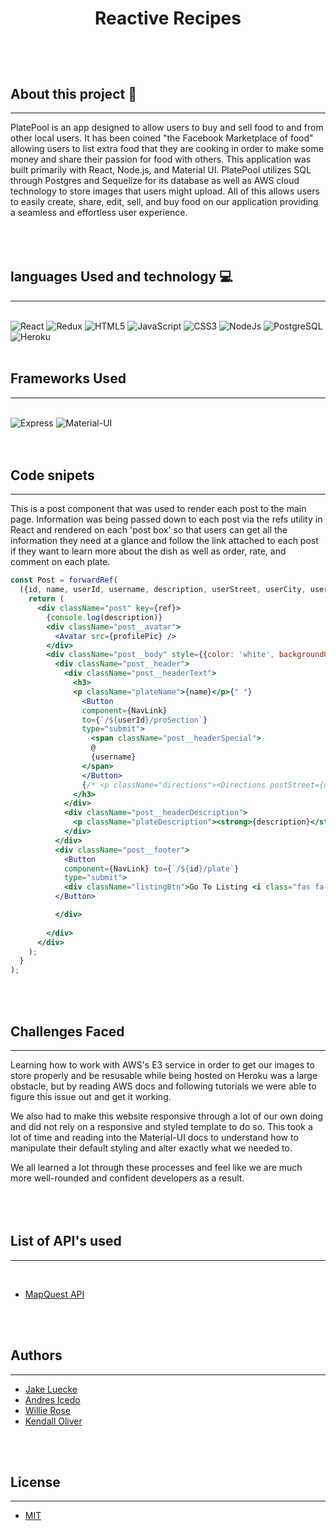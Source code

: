 # <p align="center"> Reactive Recipes </p>
<br>
<br>

## About this project 📝
<hr>
PlatePool is an app designed to allow users to buy and sell food to and from other local users. It has been coined "the Facebook Marketplace of food" allowing users to list extra food that they are cooking in order to make some money and share their passion for food with others.  This application was built primarily with React, Node.js, and Material UI. PlatePool utilizes SQL through Postgres and Sequelize for its database as well as AWS cloud technology to store images that users might upload. All of this allows users to easily create, share, edit, sell, and buy food on our application providing a seamless and effortless user experience.
<br>
<br>
<br>
<br>

## languages Used and technology 💻
<hr>
<br>
<img alt="React" src="https://img.icons8.com/officel/48/000000/react.png"/>
<img alt="Redux" src="https://img.icons8.com/color/48/000000/redux.png"/>
<img alt="HTML5" src="https://img.shields.io/badge/html5%20-%23E34F26.svg?&style=for-the-badge&logo=html5&logoColor=white"/>
<img alt="JavaScript" src="https://img.shields.io/badge/javascript%20-%23323330.svg?&style=for-the-badge&logo=javascript&logoColor=%23F7DF1E"/>
<img alt="CSS3" src="https://img.shields.io/badge/css3%20-%231572B6.svg?&style=for-the-badge&logo=css3&logoColor=white"/>
<img alt="NodeJs" src="https://camo.githubusercontent.com/cc96d7d28a6ca21ddbb1f2521d751d375230ed840271e6a4c8694cf87cc60c14/68747470733a2f2f696d672e736869656c64732e696f2f62616467652f6e6f64652e6a732532302d2532333433383533442e7376673f267374796c653d666f722d7468652d6261646765266c6f676f3d6e6f64652e6a73266c6f676f436f6c6f723d7768697465">
<img alt="PostgreSQL" src="https://img.icons8.com/color/48/000000/postgreesql.png" />
<img alt="Heroku" src="https://camo.githubusercontent.com/865b9493c6eccbcaedacf295b96adb9acd97e7088bdc982d8d225f3581bb4582/68747470733a2f2f696d672e736869656c64732e696f2f62616467652f6865726f6b752532302d2532333433303039382e7376673f267374796c653d666f722d7468652d6261646765266c6f676f3d6865726f6b75266c6f676f436f6c6f723d7768697465">


<br>
<br>

## Frameworks Used
<hr>
<br>

<img alt="Express" src="https://camo.githubusercontent.com/87d8d88ac087f77c5b56509373a2dd49e5439722d7ad59c3f39a577907053152/68747470733a2f2f696d672e736869656c64732e696f2f62616467652f657870726573732e6a732532302d2532333430346435392e7376673f267374796c653d666f722d7468652d6261646765">
<img alt="Material-UI"src="https://img.icons8.com/color/48/000000/material-ui.png"/>

<br>
<br>
<br>

## Code snipets
<hr>


<p> This is a post component that was used to render each post to the main page. Information was being passed down to each post via the refs utility in React and rendered on each 'post box' so that users can get all the information they need at a glance and follow the link attached to each post if they want to learn more about the dish as well as order, rate, and comment on each plate.
<br>

```jsx
const Post = forwardRef(
  ({id, name, userId, username, description, userStreet, userCity, userState, userZipcode, profilePic }, ref) => {
    return (
      <div className="post" key={ref}>
        {console.log(description)}
        <div className="post__avatar">
          <Avatar src={profilePic} />
        </div>
        <div className="post__body" style={{color: 'white', backgroundColor: '#092F37'}}>
          <div className="post__header">
            <div className="post__headerText">
              <h3>
              <p className="plateName">{name}</p>{" "}
                <Button
                component={NavLink}
                to={`/${userId}/proSection`}
                type="submit">
                  <span className="post__headerSpecial">
                  @
                  {username}
                </span>
                </Button>
                {/* <p className="directions"><Directions postStreet={userStreet} postCity={userCity} postState={userState} postZipcode={userZipcode} /></p> */}
              </h3>
            </div>
            <div className="post__headerDescription">
              <p className="plateDescription"><strong>{description}</strong></p>
            </div>
          </div>
          <div className="post__footer">
            <Button 
            component={NavLink} to={`/${id}/plate`}
            type="submit">
            <div className="listingBtn">Go To Listing <i class="fas fa-arrow-circle-right"></i></div>
          </Button>

          </div>
          
        </div>
      </div>
    );
  }
);

```

<br>
<br>

## Challenges Faced
<hr>
Learning how to work with AWS's E3 service in order to get our images to store properly and be resusable while being hosted on Heroku was a large obstacle, but by reading AWS docs and following tutorials we were able to figure this issue out and get it working. 

We also had to make this website responsive through a lot of our own doing and did not rely on a responsive and styled template to do so. This took a lot of time and reading into the Material-UI docs to understand how to manipulate their default styling and alter exactly what we needed to. 

We all learned a lot through these processes and feel like we are much more well-rounded and confident developers as a result.
<br>
<br>
<br>
<br>


## List of API's used
<hr>
<br>

* [MapQuest API](https://developer.mapquest.com/documentation/)

<br>
<br>


## Authors
<hr>
 
* [Jake Luecke](https://github.com/jrluecke95)
* [Andres Icedo](https://github.com/andresicedo)
* [Willie Rose](https://github.com/willis719)
* [Kendall Oliver](https://github.com/kndllransom)

<br>
<br>

## License
<hr>


* [MIT](https://opensource.org/licenses/MIT)